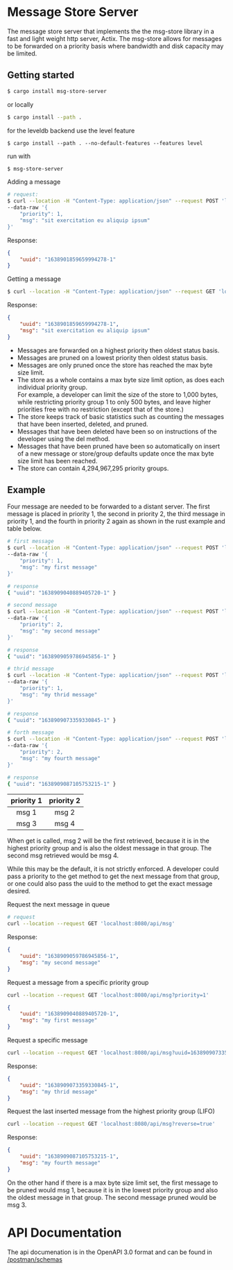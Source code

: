 # Message Store Server

The message store server that implements the the msg-store library in a fast and light weight http server, Actix.
The msg-store allows for messages to be forwarded on a priority basis where bandwidth and disk capacity may be limited.

## Getting started
```bash
$ cargo install msg-store-server
```
or locally
```bash
$ cargo install --path .
```

for the leveldb backend use the level feature
```
$ cargo install --path . --no-default-features --features level
```

run with
```bash
$ msg-store-server
```

Adding a message
```bash
# request:
$ curl --location -H "Content-Type: application/json" --request POST 'localhost:8080/api/msg' \
--data-raw '{
    "priority": 1,
    "msg": "sit exercitation eu aliquip ipsum"
}'
```

Response:
```json
{ 
    "uuid": "1638901859659994278-1"
}
```

Getting a message
```bash
$ curl --location -H "Content-Type: application/json" --request GET 'localhost:8080/api/msg'
```

Response:
```json
{ 
    "uuid": "1638901859659994278-1", 
    "msg": "sit exercitation eu aliquip ipsum" 
} 
```

* Messages are forwarded on a highest priority then oldest status basis.
* Messages are pruned on a lowest priority then oldest status basis.
* Messages are only pruned once the store has reached the max byte size limit.
* The store as a whole contains a max byte size limit option, as does each individual priority group.  
For example, a developer can limit the size of the store to 1,000 bytes, while restricting priority group 1 to only 500 bytes, and leave higher priorities free with no restriction (except that of the store.)
* The store keeps track of basic statistics such as counting the messages that have been inserted, deleted, and pruned.
* Messages that have been deleted have been so on instructions of the developer using the del method. 
* Messages that have been pruned have been so automatically on insert of a new message or store/group defaults update once the max byte size limit has been reached.
* The store can contain 4,294,967,295 priority groups.

## Example
Four message are needed to be forwarded to a distant server.
The first message is placed in priority 1, the second in priority 2, the third message in priority 1, and the fourth in priority 2 again as shown in the rust example and table below.
```bash
# first message
$ curl --location -H "Content-Type: application/json" --request POST 'localhost:8080/api/msg' \
--data-raw '{
    "priority": 1,
    "msg": "my first message"
}'

# response
{ "uuid": "1638909040889405720-1" }

# second message
$ curl --location -H "Content-Type: application/json" --request POST 'localhost:8080/api/msg' \
--data-raw '{
    "priority": 2,
    "msg": "my second message"
}'

# response
{ "uuid": "1638909059786945856-1" }

# thrid message
$ curl --location -H "Content-Type: application/json" --request POST 'localhost:8080/api/msg' \
--data-raw '{
    "priority": 1,
    "msg": "my thrid message"
}'

# response
{ "uuid": "1638909073359330845-1" }

# forth message
$ curl --location -H "Content-Type: application/json" --request POST 'localhost:8080/api/msg' \
--data-raw '{
    "priority": 2,
    "msg": "my fourth message"
}'

# response
{ "uuid": "1638909087105753215-1" }

```

| priority 1 | priority 2 |
|:----------:|:----------:|
| msg 1      | msg 2      |
| msg 3      | msg 4      |

When get is called, msg 2 will be the first retrieved, because it is in the highest priority group and is also the oldest message in that group. The second msg retrieved would be msg 4.

While this may be the default, it is not strictly enforced. A developer could pass a priority to the get method to get the next message from that group, or one could also pass the uuid to the method to get the exact message desired.

Request the next message in queue
```bash
# request
curl --location --request GET 'localhost:8080/api/msg'
```
Response:
```json
{ 
    "uuid": "1638909059786945856-1", 
    "msg": "my second message" 
} 
```

Request a message from a specific priority group
```bash
curl --location --request GET 'localhost:8080/api/msg?priority=1'
```
```json
{ 
    "uuid": "1638909040889405720-1", 
    "msg": "my first message" 
} 
```

Request a specific message
```bash
curl --location --request GET 'localhost:8080/api/msg?uuid=1638909073359330845-1'
```

Response:
```json
{ 
    "uuid": "1638909073359330845-1", 
    "msg": "my thrid message" 
}
```

Request the last inserted message from the highest priority group (LIFO)
```bash
curl --location --request GET 'localhost:8080/api/msg?reverse=true'
```
Response:
```json
{ 
    "uuid": "1638909087105753215-1", 
    "msg": "my fourth message" 
}
```


On the other hand if there is a max byte size limit set, the first message to be pruned would msg 1, because it is in the lowest priority group and also the oldest message in that group. The second message pruned would be msg 3.

# API Documentation
The api documenation is in the OpenAPI 3.0 format and can be found in [/postman/schemas](/postman/schemas)